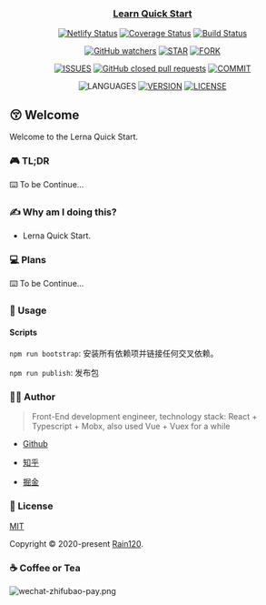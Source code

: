 <h3 align="center">
  <a href="https://github.com/Rain120/lerna-quick-start">Learn Quick Start</a>
</h3>

<div align="center">

[![Netlify Status](https://api.netlify.com/api/v1/badges/aa1cb15a-9a66-42df-ab3b-6cf8a607c9c4/deploy-status)](https://app.netlify.com/sites/lerna-quick-start/deploys) [![Coverage Status](https://coveralls.io/repos/github/Rain120/lerna-quick-start/badge.svg?branch=master)](https://coveralls.io/github/Rain120/lerna-quick-start?branch=master) [![Build Status](https://travis-ci.org/Rain120/lerna-quick-start.svg?branch=master)](https://travis-ci.org/Rain120/lerna-quick-start)

[![GitHub watchers](https://img.shields.io/github/watchers/rain120/lerna-quick-start?style=social)](https://github.com/Rain120/lerna-quick-start/watchers)
[![STAR](https://img.shields.io/github/stars/rain120/lerna-quick-start?style=social)](https://github.com/Rain120/lerna-quick-start/stargazers) [![FORK](https://img.shields.io/github/forks/rain120/lerna-quick-start?style=social)](https://github.com/Rain120/lerna-quick-start/network/members)

[![ISSUES](https://img.shields.io/github/issues/rain120/lerna-quick-start?style=flat-square)](https://github.com/Rain120/lerna-quick-start/issues) [![GitHub closed pull requests](https://img.shields.io/github/issues-pr-closed/rain120/lerna-quick-start?style=flat-square)](https://github.com/Rain120/lerna-quick-start/pulls) [![COMMIT](https://img.shields.io/github/last-commit/rain120/lerna-quick-start?style=flat-square)](https://github.com/Rain120/lerna-quick-start/commits/master)

<!-- [![TEST](https://github.com/rain120/lerna-quick-start/workflows/.github/workflows/test.yml/badge.svg)](https://github.com/Rain120/lerna-quick-start/actions) -->

![LANGUAGES](https://img.shields.io/github/languages/top/rain120/lerna-quick-start?style=flat-square)
[![VERSION](https://img.shields.io/github/package-json/v/rain120/lerna-quick-start?style=flat-square)](https://github.com/Rain120/lerna-quick-start/blob/master/package.json) [![LICENSE](https://img.shields.io/github/license/rain120/lerna-quick-start?style=flat-square)](https://github.com/Rain120/lerna-quick-start/blob/master/LICENSE)

</div>

## 😚 Welcome

Welcome to the Lerna Quick Start.

### 🎮 TL;DR

⌨️ To be Continue...

### ✍ Why am I doing this?

- Lerna Quick Start.

### 💻 Plans

⌨️ To be Continue...

### 🔨 Usage

#### Scripts

`npm run bootstrap`: 安装所有依赖项并链接任何交叉依赖。

`npm run publish`: 发布包


### 👨‍🏭 Author

> Front-End development engineer, technology stack: React + Typescript + Mobx, also used Vue + Vuex for a while

- [Github](https://github.com/Rain120)

- [知乎](https://www.zhihu.com/people/yan-yang-nian-hua-120/activities)

- [掘金](https://juejin.im/user/57c616496be3ff00584f54db)

### 📝 License

[MIT](https://github.com/Rain120/lerna-quick-start/blob/master/LICENSE)

Copyright © 2020-present [Rain120](https://github.com/Rain120).

### ☕ Coffee or Tea

![wechat-zhifubao-pay.png](./wechat-zhifubao-pay.png)
